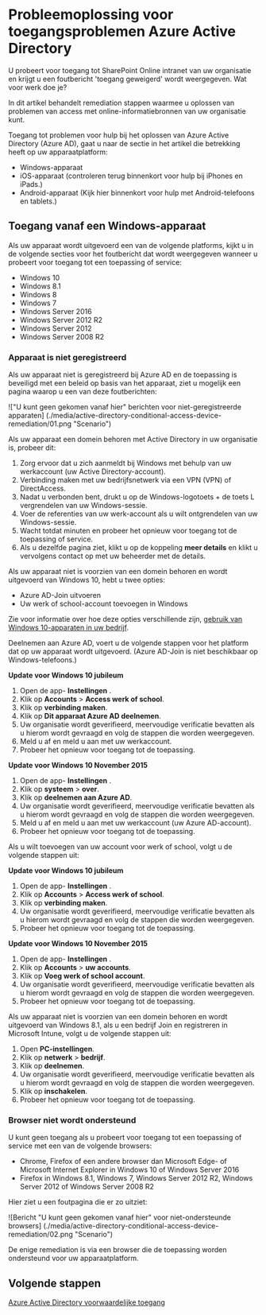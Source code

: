<properties
    pageTitle="Probleemoplossing voor Azure Active Directory-toegangsproblemen | Microsoft Azure"
    description="Lees de stappen beschreven die u uitvoeren kunt voor het oplossen van problemen met online-informatiebronnen van uw organisatie."
    services="active-directory"
    keywords="voorwaardelijke toegang op basis van het apparaat, apparaatregistratie, apparaatregistratie, apparaatregistratie en MDM inschakelen"
    documentationCenter=""
    authors="markusvi"
    manager="femila"
    editor=""/>

<tags
    ms.service="active-directory"
    ms.workload="identity"
    ms.tgt_pltfrm="na"
    ms.devlang="na"
    ms.topic="get-started-article"
    ms.date="08/23/2016"
    ms.author="markvi"/>


# <a name="troubleshooting-for-azure-active-directory-access-issues"></a>Probleemoplossing voor toegangsproblemen Azure Active Directory

U probeert voor toegang tot SharePoint Online intranet van uw organisatie en krijgt u een foutbericht 'toegang geweigerd' wordt weergegeven. Wat voor werk doe je?

In dit artikel behandelt remediation stappen waarmee u oplossen van problemen van access met online-informatiebronnen van uw organisatie kunt.

Toegang tot problemen voor hulp bij het oplossen van Azure Active Directory (Azure AD), gaat u naar de sectie in het artikel die betrekking heeft op uw apparaatplatform:

-   Windows-apparaat
-   iOS-apparaat (controleren terug binnenkort voor hulp bij iPhones en iPads.)
-   Android-apparaat (Kijk hier binnenkort voor hulp met Android-telefoons en tablets.)

## <a name="access-from-a-windows-device"></a>Toegang vanaf een Windows-apparaat

Als uw apparaat wordt uitgevoerd een van de volgende platforms, kijkt u in de volgende secties voor het foutbericht dat wordt weergegeven wanneer u probeert voor toegang tot een toepassing of service:

- Windows 10
- Windows 8.1
- Windows 8
- Windows 7
- Windows Server 2016
- Windows Server 2012 R2
- Windows Server 2012
- Windows Server 2008 R2

### <a name="device-is-not-registered"></a>Apparaat is niet geregistreerd

Als uw apparaat niet is geregistreerd bij Azure AD en de toepassing is beveiligd met een beleid op basis van het apparaat, ziet u mogelijk een pagina waarop u een van deze foutberichten:

!["U kunt geen gekomen vanaf hier" berichten voor niet-geregistreerde apparaten] (./media/active-directory-conditional-access-device-remediation/01.png "Scenario")

Als uw apparaat een domein behoren met Active Directory in uw organisatie is, probeer dit:

1.  Zorg ervoor dat u zich aanmeldt bij Windows met behulp van uw werkaccount (uw Active Directory-account).
2.  Verbinding maken met uw bedrijfsnetwerk via een VPN (VPN) of DirectAccess.
3.  Nadat u verbonden bent, drukt u op de Windows-logotoets + de toets L vergrendelen van uw Windows-sessie.
4.  Voer de referenties van uw werk-account als u wilt ontgrendelen van uw Windows-sessie.
5.  Wacht totdat minuten en probeer het opnieuw voor toegang tot de toepassing of service.
6.  Als u dezelfde pagina ziet, klikt u op de koppeling **meer details** en klikt u vervolgens contact op met uw beheerder met de details.

Als uw apparaat niet is voorzien van een domein behoren en wordt uitgevoerd van Windows 10, hebt u twee opties:

- Azure AD-Join uitvoeren
- Uw werk of school-account toevoegen in Windows

Zie voor informatie over hoe deze opties verschillende zijn, [gebruik van Windows 10-apparaten in uw bedrijf](active-directory-azureadjoin-windows10-devices.md).

Deelnemen aan Azure AD, voert u de volgende stappen voor het platform dat op uw apparaat wordt uitgevoerd. (Azure AD-Join is niet beschikbaar op Windows-telefoons.)

**Update voor Windows 10 jubileum**

1.  Open de app- **Instellingen** .
2.  Klik op **Accounts** > **Access werk of school**.
3.  Klik op **verbinding maken**.
4.  Klik op **Dit apparaat Azure AD deelnemen**.
5.  Uw organisatie wordt geverifieerd, meervoudige verificatie bevatten als u hierom wordt gevraagd en volg de stappen die worden weergegeven.
6.  Meld u af en meld u aan met uw werkaccount.
7.  Probeer het opnieuw voor toegang tot de toepassing.


**Update voor Windows 10 November 2015**

1.  Open de app- **Instellingen** .
2.  Klik op **systeem** > **over**.
3.  Klik op **deelnemen aan Azure AD**.
4.  Uw organisatie wordt geverifieerd, meervoudige verificatie bevatten als u hierom wordt gevraagd en volg de stappen die worden weergegeven.
5.  Meld u af en meld u aan met uw werkaccount (uw Azure AD-account).
6.  Probeer het opnieuw voor toegang tot de toepassing.

Als u wilt toevoegen van uw account voor werk of school, volgt u de volgende stappen uit:

**Update voor Windows 10 jubileum**

1.  Open de app- **Instellingen** .
2.  Klik op **Accounts** > **Access werk of school**.
3.  Klik op **verbinding maken**.
4.  Uw organisatie wordt geverifieerd, meervoudige verificatie bevatten als u hierom wordt gevraagd en volg de stappen die worden weergegeven.
5.  Probeer het opnieuw voor toegang tot de toepassing.


**Update voor Windows 10 November 2015**

1.  Open de app- **Instellingen** .
2.  Klik op **Accounts** > **uw accounts**.
3.  Klik op **Voeg werk of school account**.
4.  Uw organisatie wordt geverifieerd, meervoudige verificatie bevatten als u hierom wordt gevraagd en volg de stappen die worden weergegeven.
5.  Probeer het opnieuw voor toegang tot de toepassing.

Als uw apparaat niet is voorzien van een domein behoren en wordt uitgevoerd van Windows 8.1, als u een bedrijf Join en registreren in Microsoft Intune, volgt u de volgende stappen uit:

1.  Open **PC-instellingen**.
2.  Klik op **netwerk** > **bedrijf**.
3.  Klik op **deelnemen**.
4.  Uw organisatie wordt geverifieerd, meervoudige verificatie bevatten als u hierom wordt gevraagd en volg de stappen die worden weergegeven.
5.  Klik op **inschakelen**.
6.  Probeer het opnieuw voor toegang tot de toepassing.


### <a name="browser-is-not-supported"></a>Browser niet wordt ondersteund

U kunt geen toegang als u probeert voor toegang tot een toepassing of service met een van de volgende browsers:

- Chrome, Firefox of een andere browser dan Microsoft Edge- of Microsoft Internet Explorer in Windows 10 of Windows Server 2016
- Firefox in Windows 8.1, Windows 7, Windows Server 2012 R2, Windows Server 2012 of Windows Server 2008 R2

Hier ziet u een foutpagina die er zo uitziet:

![Bericht "U kunt geen gekomen vanaf hier" voor niet-ondersteunde browsers] (./media/active-directory-conditional-access-device-remediation/02.png "Scenario")

De enige remediation is via een browser die de toepassing worden ondersteund voor uw apparaatplatform.

## <a name="next-steps"></a>Volgende stappen

[Azure Active Directory voorwaardelijke toegang](active-directory-conditional-access.md)
